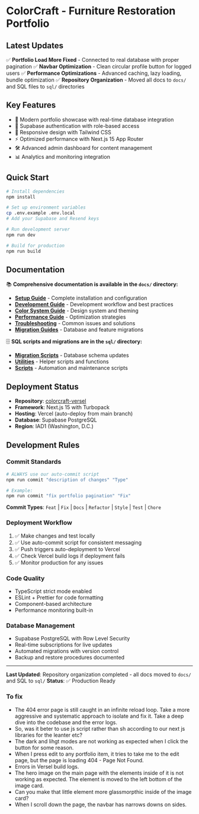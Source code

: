 # ColorCraft - Furniture Restoration Portfolio

## **Latest Updates**

✅ **Portfolio Load More Fixed** - Connected to real database with proper pagination
✅ **Navbar Optimization** - Clean circular profile button for logged users
✅ **Performance Optimizations** - Advanced caching, lazy loading, bundle optimization
✅ **Repository Organization** - Moved all docs to `docs/` and SQL files to `sql/` directories

## **Key Features**

- 🎨 Modern portfolio showcase with real-time database integration
- 🔐 Supabase authentication with role-based access
- 📱 Responsive design with Tailwind CSS
- ⚡ Optimized performance with Next.js 15 App Router
- 🛠️ Advanced admin dashboard for content management
- 📊 Analytics and monitoring integration

## **Quick Start**

```bash
# Install dependencies
npm install

# Set up environment variables
cp .env.example .env.local
# Add your Supabase and Resend keys

# Run development server
npm run dev

# Build for production
npm run build
```

## **Documentation**

📚 **Comprehensive documentation is available in the `docs/` directory:**

- **[Setup Guide](docs/setup/)** - Complete installation and configuration
- **[Development Guide](docs/development/)** - Development workflow and best practices
- **[Color System Guide](docs/colors/)** - Design system and theming
- **[Performance Guide](docs/performance/)** - Optimization strategies
- **[Troubleshooting](docs/troubleshooting/)** - Common issues and solutions
- **[Migration Guides](docs/)** - Database and feature migrations

🗄️ **SQL scripts and migrations are in the `sql/` directory:**

- **[Migration Scripts](sql/migrations/)** - Database schema updates
- **[Utilities](sql/utilities/)** - Helper scripts and functions
- **[Scripts](sql/scripts/)** - Automation and maintenance scripts

## **Deployment Status**

- **Repository**: [colorcraft-versel](https://github.com/organicnz/colorcraft-versel)
- **Framework**: Next.js 15 with Turbopack
- **Hosting**: Vercel (auto-deploy from main branch)
- **Database**: Supabase PostgreSQL
- **Region**: IAD1 (Washington, D.C.)

## **Development Rules**

### **Commit Standards**
```bash
# ALWAYS use our auto-commit script
npm run commit "description of changes" "Type"

# Example:
npm run commit "fix portfolio pagination" "Fix"
```

**Commit Types**: `Feat` | `Fix` | `Docs` | `Refactor` | `Style` | `Test` | `Chore`

### **Deployment Workflow**
1. ✅ Make changes and test locally
2. ✅ Use auto-commit script for consistent messaging  
3. ✅ Push triggers auto-deployment to Vercel
4. ✅ Check Vercel build logs if deployment fails
5. ✅ Monitor production for any issues

### **Code Quality**
- TypeScript strict mode enabled
- ESLint + Prettier for code formatting
- Component-based architecture
- Performance monitoring built-in

### **Database Management**
- Supabase PostgreSQL with Row Level Security
- Real-time subscriptions for live updates
- Automated migrations with version control
- Backup and restore procedures documented

---

**Last Updated**: Repository organization completed - all docs moved to `docs/` and SQL to `sql/`
**Status**: ✅ Production Ready

### To fix
- The 404 error page is still caught in an infinite reload loop. Take a more aggressive and systematic approach to isolate and fix it. Take a deep dive into the codebase and the error logs.
- So, was it beter to use js script rather than sh according to our next js libraries for the leanter etc?
- The dark and lihgt modes are not working as expected when I click the button for some reason.
- When I press edit to any portfolio item, it tries to take me to the edit page, but the page is loading 404 - Page Not Found.
- Errors in Versel build logs.
- The hero image on the main page with the elements inside of it is not working as expected. The element is moved to the left bottom of the image card.
- Can you make that little element more glassmorpthic inside of the image card?
- When I scroll down the page, the navbar has narrows downs on sides.  
